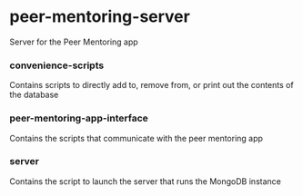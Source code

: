 # peer-mentoring-server
Server for the Peer Mentoring app


### convenience-scripts
Contains scripts to directly add to, remove from, or print out the contents of the database

### peer-mentoring-app-interface
Contains the scripts that communicate with the peer mentoring app

### server 
Contains the script to launch the server that runs the MongoDB instance
